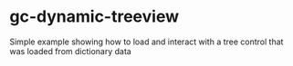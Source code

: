 # gc-dynamic-treeview
 Simple example showing how to load and interact with a tree control that was loaded from dictionary data
